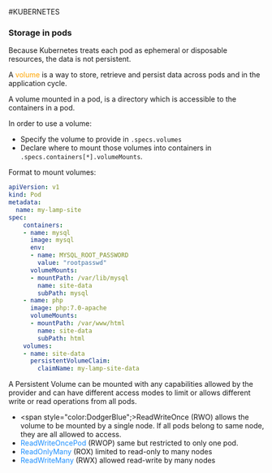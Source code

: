 #KUBERNETES 

### Storage in pods

Because Kubernetes treats each pod as ephemeral or disposable resources, the data is not persistent. 

A <span style="color:orange;">volume</span> is a way to store, retrieve and persist data across pods and in the application cycle. 

A volume mounted in a pod, is a directory which is accessible to the containers in a pod. 


In order to use a volume: 

* Specify the volume to provide in `.specs.volumes`
* Declare where to mount those volumes into containers in `.specs.containers[*].volumeMounts`. 


Format to mount volumes: 

```yaml
apiVersion: v1
kind: Pod
metadata:
  name: my-lamp-site
spec:
    containers:
    - name: mysql
      image: mysql
      env:
      - name: MYSQL_ROOT_PASSWORD
        value: "rootpasswd"
      volumeMounts:
      - mountPath: /var/lib/mysql
        name: site-data
        subPath: mysql
    - name: php
      image: php:7.0-apache
      volumeMounts:
      - mountPath: /var/www/html
        name: site-data
        subPath: html
    volumes:
    - name: site-data
      persistentVolumeClaim:
        claimName: my-lamp-site-data
```


A Persistent Volume can be mounted with any capabilities allowed by the provider and can have different access modes to limit or allows different write or read operations from all pods. 

* <span style="color:DodgerBlue";>ReadWriteOnce</span> (RWO) allows the volume to be mounted by a single node. If all pods belong to same node, they are all allowed to access. 
* <span style="color:DodgerBlue;">ReadWriteOncePod</span> (RWOP) same but restricted to only one pod. 
* <span style="color:DodgerBlue;">ReadOnlyMany</span> (ROX) limited to read-only to many nodes
* <span style="color:DodgerBlue;">ReadWriteMany</span> (RWX) allowed read-write by many nodes
